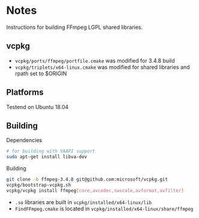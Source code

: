 # Notes

Instructions for building FFmpeg LGPL shared libraries.

## vcpkg

- `vcpkg/ports/ffmpeg/portfile.cmake` was modified for 3.4.8 build
- `vcpkg/triplets/x64-linux.cmake` was modified for shared libraries and rpath set to $ORIGIN

## Platforms

Testend on Ubuntu 18.04

## Building

Dependencies

```bash
# for building with VAAPI support
sudo apt-get install libva-dev
```

Building

```bash
git clone -b ffmpeg-3.4.8 git@github.com:microsoft/vcpkg.git
vcpkg/bootstrap-vcpkg.sh
vcpkg/vcpkg install ffmpeg[core,avcodec,swscale,avformat,avfilter]
```

- `.so` libraries are built in `vcpkg/installed/x64-linux/lib`
- `FindFFmpeg.cmake` is located in `vcpkg/installed/x64-linux/share/ffmpeg`

